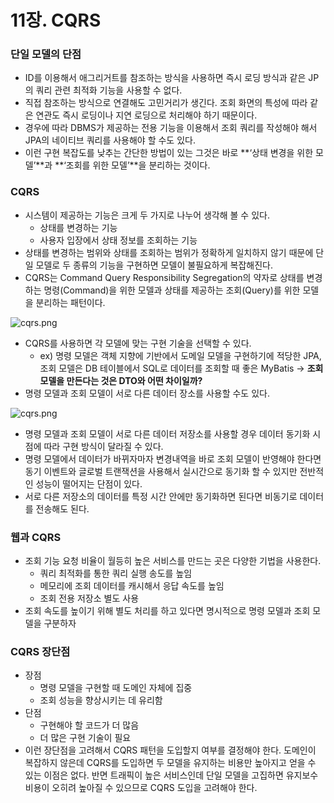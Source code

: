 11장. CQRS
===========

### 단일 모델의 단점

- ID를 이용해서 애그리거트를 참조하는 방식을 사용하면 즉시 로딩 방식과 같은 JP의 쿼리 관련 최적화 기능을 사용할 수 없다.
- 직접 참조하는 방식으로 연결해도 고민거리가 생긴다. 조회 화면의 특성에 따라 같은 연관도 즉시 로딩이나 지연 로딩으로 처리해야 하기 때문이다.
- 경우에 따라 DBMS가 제공하는 전용 기능을 이용해서 조회 쿼리를 작성해야 해서 JPA의 네이티브 쿼리를 사용해야 할 수도 있다.
- 이런 구현 복잡도를 낮추는 간단한 방법이 있는 그것은 바로 **‘상태 변경을 위한 모델’**과 **‘조회를 위한 모델’**을 분리하는 것이다.

### CQRS

- 시스템이 제공하는 기능은 크게 두 가지로 나누어 생각해 볼 수 있다.
    - 상태를 변경하는 기능
    - 사용자 입장에서 상태 정보를 조회하는 기능
- 상태를 변경하는 범위와 상태를 조회하는 범위가 정확하게 일치하지 않기 때문에 단일 모델로 두 종류의 기능을 구현하면 모델이 불필요하게 복잡해진다.
- CQRS는 Command Query Responsibility Segregation의 약자로 상태를 변경하는 명령(Command)을 위한 모델과 상태를 제공하는 조회(Query)를 위한 모델을 분리하는 패턴이다.

![cqrs.png](https://s3-us-west-2.amazonaws.com/secure.notion-static.com/da47bc83-0b0d-4ded-9ba4-12b54435cc4a/cqrs.png)

- CQRS를 사용하면 각 모델에 맞는 구현 기술을 선택할 수 있다.
    - ex) 명령 모델은 객체 지향에 기반에서 도메일 모델을 구현하기에 적당한 JPA, 조회 모델은 DB 테이블에서 SQL로 데이터를 조회할 때 좋은 MyBatis → **조회 모델을 만든다는 것은 DTO와 어떤 차이일까?**
- 명령 모델과 조회 모델이 서로 다른 데이터 장소를 사용할 수도 있다.

![cqrs.png](https://s3-us-west-2.amazonaws.com/secure.notion-static.com/56e3fc3d-2909-4bce-9b00-fe8e846b79e4/cqrs.png)

- 명령 모델과 조회 모델이 서로 다른 데이터 저장소를 사용할 경우 데이터 동기화 시점에 따라 구현 방식이 달라질 수 있다.
- 명령 모델에서 데이터가 바뀌자마자 변경내역을 바로 조회 모델이 반영해야 한다면 동기 이벤트와 글로벌 트랜잭션을 사용해서 실시간으로 동기화 할 수 있지만 전반적인 성능이 떨어지는 단점이 있다.
- 서로 다른 저장소의 데이터를 특정 시간 안에만 동기화하면 된다면 비동기로 데이터를 전송해도 된다.

### 웹과 CQRS

- 조회 기능 요청 비율이 월등히 높은 서비스를 만드는 곳은 다양한 기법을 사용한다.
    - 쿼리 최적화를 통한 쿼리 실행 송도를 높임
    - 메모리에 조회 데이터를 캐시해서 응답 속도를 높임
    - 조회 전용 저장소 별도 사용
- 조회 속도를 높이기 위해 별도 처리를 하고 있다면 명시적으로 명령 모델과 조회 모델을 구분하자

### CQRS 장단점

- 장점
    - 명령 모델을 구현할 때 도메인 자체에 집중
    - 조회 성능을 향상시키는 데 유리함
- 단점
    - 구현해야 할 코드가 더 많음
    - 더 많은 구현 기술이 필요
- 이런 장단점을 고려해서 CQRS 패턴을 도입할지 여부를 결정해야 한다. 도메인이 복잡하지 않은데 CQRS를 도입하면 두 모델을 유지하는 비용만 높아지고 얻을 수 있는 이점은 없다. 반면 트래픽이 높은 서비스인데 단일 모델을 고집하면 유지보수 비용이 오히려 높아질 수 있으므로 CQRS 도입을 고려해야 한다.
